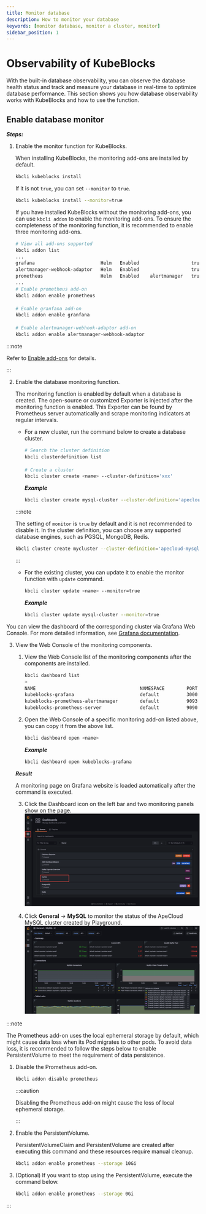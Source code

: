 ```yaml
---
title: Monitor database
description: How to monitor your database
keywords: [monitor database, monitor a cluster, monitor]
sidebar_position: 1
---
```


# Observability of KubeBlocks

With the built-in database observability, you can observe the database health status and track and measure your database in real-time to optimize database performance. This section shows you how database observability works with KubeBlocks and how to use the function.

## Enable database monitor

***Steps:***

1. Enable the monitor function for KubeBlocks.

   When installing KubeBlocks, the monitoring add-ons are installed by default.

   ```bash
   kbcli kubeblocks install
   ```

   If it is not `true`, you can set `--monitor` to `true`.

    ```bash
    kbcli kubeblocks install --monitor=true
    ```

   If you have installed KubeBlocks without the monitoring add-ons, you can use `kbcli addon` to enable the monitoring add-ons. To ensure the completeness of the monitoring function, it is recommended to enable three monitoring add-ons.

    ```bash
    # View all add-ons supported
    kbcli addon list
    ...
    grafana                        Helm   Enabled                   true                                                                                    
    alertmanager-webhook-adaptor   Helm   Enabled                   true                                                                                    
    prometheus                     Helm   Enabled    alertmanager   true 
    ...
    # Enable prometheus add-on
    kbcli addon enable prometheus

    # Enable granfana add-on
    kbcli addon enable granfana

    # Enable alertmanager-webhook-adaptor add-on
    kbcli addon enable alertmanager-webhook-adaptor
    ```

:::note

Refer to [Enable add-ons](./../installation/enable-addons.md) for details.

:::

2. Enable the database monitoring function.

    The monitoring function is enabled by default when a database is created. The open-source or customized Exporter is injected after the monitoring function is enabled. This Exporter can be found by Prometheus server automatically and scrape monitoring indicators at regular intervals.

    - For a new cluster, run the command below to create a database cluster.

       ```bash
       # Search the cluster definition
       kbcli clusterdefinition list 

       # Create a cluster
       kbcli cluster create <name> --cluster-definition='xxx'
       ```

       ***Example***

       ```bash
       kbcli cluster create mysql-cluster --cluster-definition='apecloud-mysql'
       ```

    :::note

    The setting of `monitor` is `true` by default and it is not recommended to disable it. In the cluster definition, you can choose any supported database engines, such as PGSQL, MongoDB, Redis.

    ```bash
    kbcli cluster create mycluster --cluster-definition='apecloud-mysql' --monitor=true
    ```

    :::

    - For the existing cluster, you can update it to enable the monitor function with `update` command.

       ```bash
       kbcli cluster update <name> --monitor=true
       ```

       ***Example***

       ```bash
       kbcli cluster update mysql-cluster --monitor=true
       ```

You can view the dashboard of the corresponding cluster via Grafana Web Console. For more detailed information, see [Grafana documentation](https://grafana.com/docs/grafana/latest/dashboards/).

3. View the Web Console of the monitoring components.

    1. View the Web Console list of the monitoring components after the components are installed.

       ```bash
       kbcli dashboard list
       >
       NAME                                      NAMESPACE        PORT        CREATED-TIME
       kubeblocks-grafana                        default          3000        Jan 13,2023 10:53 UTC+0800
       kubeblocks-prometheus-alertmanager        default          9093        Jan 13,2023 10:53 UTC+0800
       kubeblocks-prometheus-server              default          9090        Jan 13,2023 10:53 UTC+0800
       ```

    2. Open the Web Console of a specific monitoring add-on listed above, you can copy it from the above list.

       ```bash
       kbcli dashboard open <name>
       ```

       ***Example***

       ```bash
       kbcli dashboard open kubeblocks-grafana
       ```

    ***Result***

    A monitoring page on Grafana website is loaded automatically after the command is executed.

    3. Click the Dashboard icon on the left bar and two monitoring panels show on the page.
     ![Dashboards](./../../img/quick_start_dashboards.png)

    4. Click **General** -> **MySQL** to monitor the status of the ApeCloud MySQL cluster created by Playground.
     ![MySQL_panel](./../../img/quick_start_mysql_panel.png)

:::note

The Prometheus add-on uses the local ephemeral storage by default, which might cause data loss when its Pod migrates to other pods. To avoid data loss, it is recommended to follow the steps below to enable PersistentVolume to meet the requirement of data persistence.

1. Disable the Prometheus add-on.

   ```bash
   kbcli addon disable prometheus
   ```

   :::caution

   Disabling the Prometheus add-on might cause the loss of local ephemeral storage.

   :::

2. Enable the PersistentVolume.

   PersistentVolumeClaim and PersistentVolume are created after executing this command and these resources require manual cleanup.

   ```bash
   kbcli addon enable prometheus --storage 10Gi
   ```

3. (Optional) If you want to stop using the PersistentVolume, execute the command below.

   ```bash
   kbcli addon enable prometheus --storage 0Gi
   ```

:::
